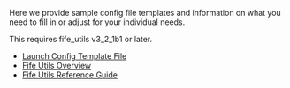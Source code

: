 Here we provide sample config file templates and information on what you need to fill in or adjust for your individual needs.

This requires fife_utils v3_2_1b1 or later.

* <a href="/docs/files/template_launch.cfg" download>Launch Config Template File</a>
* [Fife Utils Overview](https://cdcvs.fnal.gov/redmine/projects/fife_utils/wiki/Fife_launchfife_wrap)
* [Fife Utils Reference Guide](https://cdcvs.fnal.gov/redmine/projects/fife_utils/wiki/Fife_launch_Reference)

